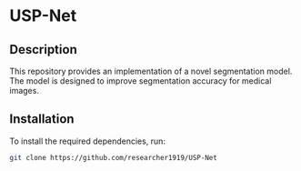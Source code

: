 # USP-Net
## Description
This repository provides an implementation of a novel segmentation model. The model is designed to improve segmentation accuracy for medical images.

## Installation
To install the required dependencies, run:

```bash
git clone https://github.com/researcher1919/USP-Net
